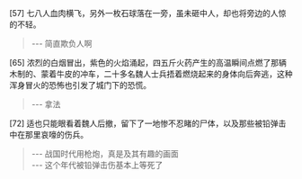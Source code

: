 
[57] 七八人血肉横飞，另外一枚石球落在一旁，虽未砸中人，却也将旁边的人惊的不轻。
>--- 简直欺负人啊<br>

[65] 浓烈的白烟冒出，紫色的火焰涌起，四五斤火药产生的高温瞬间点燃了那辆木制的、蒙着牛皮的冲车，二十多名魏人士兵捂着燃烧起来的身体向后奔逃，这种浑身冒火的恐怖也引发了城门下的恐慌。
>--- 拿法<br>

[72] 适也只能眼看着魏人后撤，留下了一地惨不忍睹的尸体，以及那些被铅弹击中在那里哀嚎的伤兵。
>--- 战国时代用枪炮，真是及其有趣的画面<br>
>--- 这个年代被铅弹击伤基本上等死了<br>
